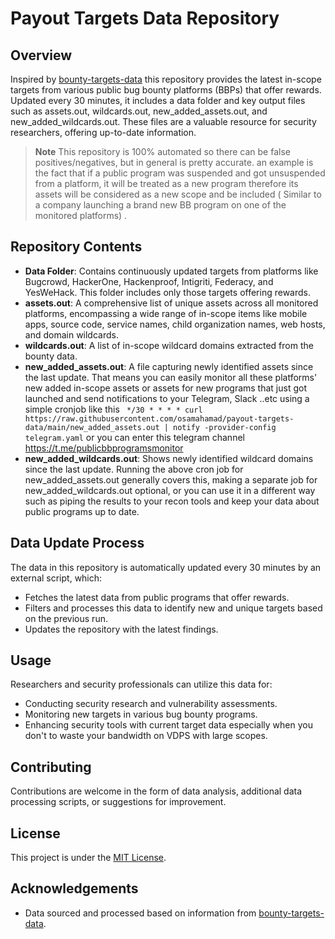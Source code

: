 # Payout Targets Data Repository

## Overview
Inspired by [bounty-targets-data](https://github.com/arkadiyt/bounty-targets-data) this repository provides the latest in-scope targets from various public bug bounty platforms (BBPs) that offer rewards. Updated every 30 minutes, it includes a data folder and key output files such as assets.out, wildcards.out, new_added_assets.out, and new_added_wildcards.out. These files are a valuable resource for security researchers, offering up-to-date information.

> **Note**
> This repository is 100% automated so there can be false positives/negatives, but in general is pretty accurate. an example is the fact that if a public program was suspended and got unsuspended from a platform, it will be treated as a new program therefore its assets will be considered as a new scope and be included ( Similar to a company launching a brand new BB program on one of the monitored platforms) .  

## Repository Contents
- **Data Folder**: Contains continuously updated targets from platforms like Bugcrowd, HackerOne, Hackenproof, Intigriti, Federacy, and YesWeHack. This folder includes only those targets offering rewards.
- **assets.out**: A comprehensive list of unique assets across all monitored platforms, encompassing a wide range of in-scope items like mobile apps, source code, service names, child organization names, web hosts, and domain wildcards.
- **wildcards.out**: A list of in-scope wildcard domains extracted from the bounty data.
- **new_added_assets.out**: A file capturing newly identified assets since the last update. That means you can easily monitor all these platforms' new added in-scope assets or assets for new programs that just got launched and send notifications to your Telegram, Slack ..etc using a simple cronjob like this ``` */30 * * * * curl https://raw.githubusercontent.com/osamahamad/payout-targets-data/main/new_added_assets.out | notify -provider-config telegram.yaml``` or you can enter this telegram channel https://t.me/publicbbprogramsmonitor
- **new_added_wildcards.out**: Shows newly identified wildcard domains since the last update. Running the above cron job for new_added_assets.out generally covers this, making a separate job for new_added_wildcards.out optional, or you can use it in a different way such as piping the results to your recon tools and keep your data about public programs up to date.


## Data Update Process
The data in this repository is automatically updated every 30 minutes by an external script, which:
- Fetches the latest data from public programs that offer rewards.
- Filters and processes this data to identify new and unique targets based on the previous run.
- Updates the repository with the latest findings.

## Usage
Researchers and security professionals can utilize this data for:
- Conducting security research and vulnerability assessments.
- Monitoring new targets in various bug bounty programs.
- Enhancing security tools with current target data especially when you don't to waste your bandwidth on VDPS with large scopes.

## Contributing
Contributions are welcome in the form of data analysis, additional data processing scripts, or suggestions for improvement. 

## License
This project is under the [MIT License](LICENSE).

## Acknowledgements
- Data sourced and processed based on information from [bounty-targets-data](https://github.com/arkadiyt/bounty-targets-data).
